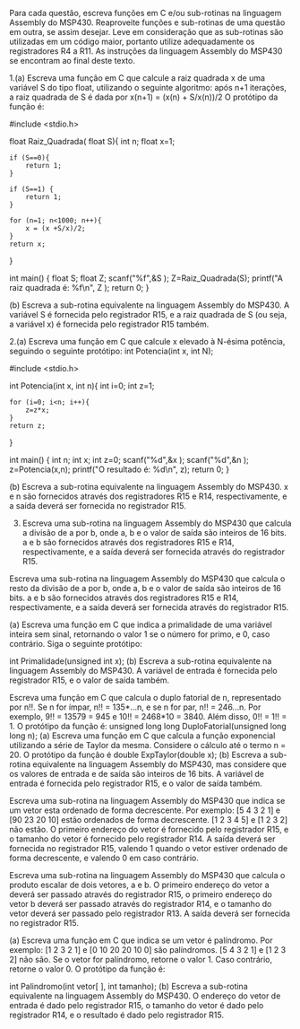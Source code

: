 Para cada questão, escreva funções em C e/ou sub-rotinas na linguagem Assembly do MSP430. Reaproveite funções e sub-rotinas de uma questão em outra, se assim desejar. Leve em consideração que as sub-rotinas são utilizadas em um código maior, portanto utilize adequadamente os registradores R4 a R11. As instruções da linguagem Assembly do MSP430 se encontram ao final deste texto.

1.(a) Escreva uma função em C que calcule a raiz quadrada x de uma variável S do tipo float, utilizando o seguinte algoritmo: após n+1 iterações, a raiz quadrada de S é dada por
x(n+1) = (x(n) + S/x(n))/2
O protótipo da função é:

#include <stdio.h>

 float Raiz_Quadrada( float S){
	int n;
	float x=1;

	if (S==0){
		return 1;
	}

	if (S==1) {
		return 1;
	}

	for (n=1; n<1000; n++){
		x = (x +S/x)/2;
	}
	return x;
}

int main() {
	float S;
	float Z;
	scanf("%f",&S );
	Z=Raiz_Quadrada(S);
	printf("A raiz quadrada é: %f\n", Z );
	return 0;
}

(b) Escreva a sub-rotina equivalente na linguagem Assembly do MSP430. A variável S é fornecida pelo registrador R15, e a raiz quadrada de S (ou seja, a variável x) é fornecida pelo registrador R15 também.



2.(a) Escreva uma função em C que calcule x elevado à N-ésima potência, seguindo o seguinte protótipo:
int Potencia(int x, int N);

#include <stdio.h>

 int Potencia(int x, int n){
	int i=0;
  int z=1;

	for (i=0; i<n; i++){
		z=z*x;
	}
	return z;
}

int main() {
	int n;
	int x;
  int z=0;
	scanf("%d",&x );
  scanf("%d",&n );
	z=Potencia(x,n);
	printf("O resultado é: %d\n", z);
	return 0;
}


(b) Escreva a sub-rotina equivalente na linguagem Assembly do MSP430. x e n são fornecidos através dos registradores R15 e R14, respectivamente, e a saída deverá ser fornecida no registrador R15.

3. Escreva uma sub-rotina na linguagem Assembly do MSP430 que calcula a divisão de a por b, onde a, b e o valor de saída são inteiros de 16 bits. a e b são fornecidos através dos registradores R15 e R14, respectivamente, e a saída deverá ser fornecida através do registrador R15.

Escreva uma sub-rotina na linguagem Assembly do MSP430 que calcula o resto da divisão de a por b, onde a, b e o valor de saída são inteiros de 16 bits. a e b são fornecidos através dos registradores R15 e R14, respectivamente, e a saída deverá ser fornecida através do registrador R15.

(a) Escreva uma função em C que indica a primalidade de uma variável inteira sem sinal, retornando o valor 1 se o número for primo, e 0, caso contrário. Siga o seguinte protótipo:

int Primalidade(unsigned int x);
(b) Escreva a sub-rotina equivalente na linguagem Assembly do MSP430. A variável de entrada é fornecida pelo registrador R15, e o valor de saída também.

Escreva uma função em C que calcula o duplo fatorial de n, representado por n!!. Se n for ímpar, n!! = 135*...n, e se n for par, n!! = 246...n. Por exemplo, 9!! = 13579 = 945 e 10!! = 2468*10 = 3840. Além disso, 0!! = 1!! = 1. O protótipo da função é:
unsigned long long DuploFatorial(unsigned long long n);
(a) Escreva uma função em C que calcula a função exponencial utilizando a série de Taylor da mesma. Considere o cálculo até o termo n = 20. O protótipo da função é double ExpTaylor(double x); (b) Escreva a sub-rotina equivalente na linguagem Assembly do MSP430, mas considere que os valores de entrada e de saída são inteiros de 16 bits. A variável de entrada é fornecida pelo registrador R15, e o valor de saída também.

Escreva uma sub-rotina na linguagem Assembly do MSP430 que indica se um vetor esta ordenado de forma decrescente. Por exemplo: [5 4 3 2 1] e [90 23 20 10] estão ordenados de forma decrescente. [1 2 3 4 5] e [1 2 3 2] não estão. O primeiro endereço do vetor é fornecido pelo registrador R15, e o tamanho do vetor é fornecido pelo registrador R14. A saída deverá ser fornecida no registrador R15, valendo 1 quando o vetor estiver ordenado de forma decrescente, e valendo 0 em caso contrário.

Escreva uma sub-rotina na linguagem Assembly do MSP430 que calcula o produto escalar de dois vetores, a e b. O primeiro endereço do vetor a deverá ser passado através do registrador R15, o primeiro endereço do vetor b deverá ser passado através do registrador R14, e o tamanho do vetor deverá ser passado pelo registrador R13. A saída deverá ser fornecida no registrador R15.

(a) Escreva uma função em C que indica se um vetor é palíndromo. Por exemplo: [1 2 3 2 1] e [0 10 20 20 10 0] são palíndromos. [5 4 3 2 1] e [1 2 3 2] não são. Se o vetor for palíndromo, retorne o valor 1. Caso contrário, retorne o valor 0. O protótipo da função é:

int Palindromo(int vetor[ ], int tamanho);
(b) Escreva a sub-rotina equivalente na linguagem Assembly do MSP430. O endereço do vetor de entrada é dado pelo registrador R15, o tamanho do vetor é dado pelo registrador R14, e o resultado é dado pelo registrador R15.
